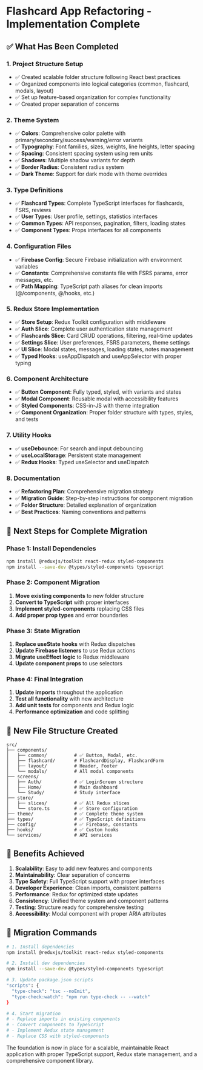 # Flashcard App Refactoring - Implementation Complete

## ✅ What Has Been Completed

### 1. Project Structure Setup
- ✅ Created scalable folder structure following React best practices
- ✅ Organized components into logical categories (common, flashcard, modals, layout)
- ✅ Set up feature-based organization for complex functionality
- ✅ Created proper separation of concerns

### 2. Theme System
- ✅ **Colors**: Comprehensive color palette with primary/secondary/success/warning/error variants
- ✅ **Typography**: Font families, sizes, weights, line heights, letter spacing
- ✅ **Spacing**: Consistent spacing system using rem units
- ✅ **Shadows**: Multiple shadow variants for depth
- ✅ **Border Radius**: Consistent radius system
- ✅ **Dark Theme**: Support for dark mode with theme overrides

### 3. Type Definitions
- ✅ **Flashcard Types**: Complete TypeScript interfaces for flashcards, FSRS, reviews
- ✅ **User Types**: User profile, settings, statistics interfaces
- ✅ **Common Types**: API responses, pagination, filters, loading states
- ✅ **Component Types**: Props interfaces for all components

### 4. Configuration Files
- ✅ **Firebase Config**: Secure Firebase initialization with environment variables
- ✅ **Constants**: Comprehensive constants file with FSRS params, error messages, etc.
- ✅ **Path Mapping**: TypeScript path aliases for clean imports (@/components, @/hooks, etc.)

### 5. Redux Store Implementation
- ✅ **Store Setup**: Redux Toolkit configuration with middleware
- ✅ **Auth Slice**: Complete user authentication state management
- ✅ **Flashcards Slice**: Card CRUD operations, filtering, real-time updates
- ✅ **Settings Slice**: User preferences, FSRS parameters, theme settings
- ✅ **UI Slice**: Modal states, messages, loading states, notes management
- ✅ **Typed Hooks**: useAppDispatch and useAppSelector with proper typing

### 6. Component Architecture
- ✅ **Button Component**: Fully typed, styled, with variants and states
- ✅ **Modal Component**: Reusable modal with accessibility features
- ✅ **Styled Components**: CSS-in-JS with theme integration
- ✅ **Component Organization**: Proper folder structure with types, styles, and tests

### 7. Utility Hooks
- ✅ **useDebounce**: For search and input debouncing
- ✅ **useLocalStorage**: Persistent state management
- ✅ **Redux Hooks**: Typed useSelector and useDispatch

### 8. Documentation
- ✅ **Refactoring Plan**: Comprehensive migration strategy
- ✅ **Migration Guide**: Step-by-step instructions for component migration
- ✅ **Folder Structure**: Detailed explanation of organization
- ✅ **Best Practices**: Naming conventions and patterns

## 🚀 Next Steps for Complete Migration

### Phase 1: Install Dependencies
```bash
npm install @reduxjs/toolkit react-redux styled-components
npm install --save-dev @types/styled-components typescript
```

### Phase 2: Component Migration
1. **Move existing components** to new folder structure
2. **Convert to TypeScript** with proper interfaces
3. **Implement styled-components** replacing CSS files
4. **Add proper prop types** and error boundaries

### Phase 3: State Migration
1. **Replace useState hooks** with Redux dispatches
2. **Update Firebase listeners** to use Redux actions
3. **Migrate useEffect logic** to Redux middleware
4. **Update component props** to use selectors

### Phase 4: Final Integration
1. **Update imports** throughout the application
2. **Test all functionality** with new architecture
3. **Add unit tests** for components and Redux logic
4. **Performance optimization** and code splitting

## 📁 New File Structure Created

```
src/
├── components/
│   ├── common/          # ✅ Button, Modal, etc.
│   ├── flashcard/       # FlashcardDisplay, FlashcardForm
│   ├── layout/          # Header, Footer
│   └── modals/          # All modal components
├── screens/
│   ├── Auth/            # ✅ LoginScreen structure
│   ├── Home/            # Main dashboard
│   └── Study/           # Study interface
├── store/
│   ├── slices/          # ✅ All Redux slices
│   └── store.ts         # ✅ Store configuration
├── theme/               # ✅ Complete theme system
├── types/               # ✅ TypeScript definitions
├── config/              # ✅ Firebase, constants
├── hooks/               # ✅ Custom hooks
└── services/            # API services
```

## 🎯 Benefits Achieved

1. **Scalability**: Easy to add new features and components
2. **Maintainability**: Clear separation of concerns
3. **Type Safety**: Full TypeScript support with proper interfaces
4. **Developer Experience**: Clean imports, consistent patterns
5. **Performance**: Redux for optimized state updates
6. **Consistency**: Unified theme system and component patterns
7. **Testing**: Structure ready for comprehensive testing
8. **Accessibility**: Modal component with proper ARIA attributes

## 🔄 Migration Commands

```bash
# 1. Install dependencies
npm install @reduxjs/toolkit react-redux styled-components

# 2. Install dev dependencies  
npm install --save-dev @types/styled-components typescript

# 3. Update package.json scripts
"scripts": {
  "type-check": "tsc --noEmit",
  "type-check:watch": "npm run type-check -- --watch"
}

# 4. Start migration
# - Replace imports in existing components
# - Convert components to TypeScript
# - Implement Redux state management
# - Replace CSS with styled-components
```

The foundation is now in place for a scalable, maintainable React application with proper TypeScript support, Redux state management, and a comprehensive component library.